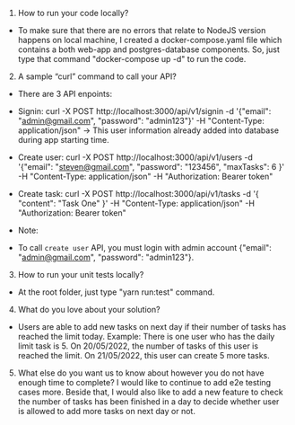 1. How to run your code locally?
- To make sure that there are no errors that relate to NodeJS version happens on local machine, I created a docker-compose.yaml file which contains a both web-app and postgres-database components. So, just type that command "docker-compose up -d" to run the code.

2. A sample “curl” command to call your API?
- There are 3 API enpoints:
+ Signin: curl -X POST http://localhost:3000/api/v1/signin -d '{"email": "admin@gmail.com", "password": "admin123"}' -H "Content-Type: application/json" -> This user information already added into database during app starting time.

+ Create user: curl -X POST http://localhost:3000/api/v1/users -d '{"email": "steven@gmail.com", "password": "123456", "maxTasks": 6 }' -H "Content-Type: application/json" -H "Authorization: Bearer token"

+ Create task: curl -X POST http://localhost:3000/api/v1/tasks -d '{ "content": "Task One" }' -H "Content-Type: application/json" -H "Authorization: Bearer token"

* Note: 
+ To call `create user` API, you must login with admin account {"email": "admin@gmail.com", "password": "admin123"}.

3. How to run your unit tests locally?
- At the root folder, just type "yarn run:test" command.

4. What do you love about your solution?
- Users are able to add new tasks on next day if their number of tasks has reached the limit today. 
Example: There is one user who has the daily limit task is 5. On 20/05/2022, the number of tasks of this user is reached the limit. On 21/05/2022, this user can create 5 more tasks.

5. What else do you want us to know about however you do not have enough time to complete?
I would like to continue to add e2e testing cases more. Beside that, I would also like to add a new feature to check the number of tasks has been finished in a day to decide whether user is allowed to add more tasks on next day or not.